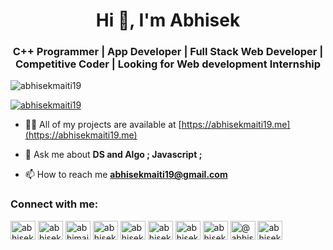 <h1 align="center">Hi 👋, I'm Abhisek</h1>
<h3 align="center">C++ Programmer | App Developer | Full Stack Web Developer | Competitive Coder | Looking for Web development Internship</h3>

<p align="left"> <img src="https://komarev.com/ghpvc/?username=abhisekmaiti19&label=Profile%20views&color=0e75b6&style=flat" alt="abhisekmaiti19" /> </p>

<p align="left"> <a href="https://twitter.com/abhisekmaiti19" target="blank"><img src="https://img.shields.io/twitter/follow/abhisekmaiti19?logo=twitter&style=for-the-badge" alt="abhisekmaiti19" /></a> </p>

- 👨‍💻 All of my projects are available at [https://abhisekmaiti19.me](https://abhisekmaiti19.me)

- 💬 Ask me about **DS and Algo ; Javascript ;**

- 📫 How to reach me **abhisekmaiti19@gmail.com**

<h3 align="left">Connect with me:</h3>
<p align="left">
<a href="https://twitter.com/abhisekmaiti19" target="blank"><img align="center" src="https://cdn.jsdelivr.net/npm/simple-icons@3.0.1/icons/twitter.svg" alt="abhisekmaiti19" height="30" width="40" /></a>
<a href="https://linkedin.com/in/abhisekmaiti19" target="blank"><img align="center" src="https://cdn.jsdelivr.net/npm/simple-icons@3.0.1/icons/linkedin.svg" alt="abhisekmaiti19" height="30" width="40" /></a>
<a href="https://fb.com/abhimaiti.official" target="blank"><img align="center" src="https://cdn.jsdelivr.net/npm/simple-icons@3.0.1/icons/facebook.svg" alt="abhimaiti.official" height="30" width="40" /></a>
<a href="https://instagram.com/abhisek2maiti" target="blank"><img align="center" src="https://cdn.jsdelivr.net/npm/simple-icons@3.0.1/icons/instagram.svg" alt="abhisek2maiti" height="30" width="40" /></a>
<a href="https://www.codechef.com/users/abhisekmaiti19" target="blank"><img align="center" src="https://cdn.jsdelivr.net/npm/simple-icons@3.1.0/icons/codechef.svg" alt="abhisekmaiti19" height="30" width="40" /></a>
<a href="https://www.hackerrank.com/abhisekmaiti19" target="blank"><img align="center" src="https://cdn.jsdelivr.net/npm/simple-icons@3.0.1/icons/hackerrank.svg" alt="abhisekmaiti19" height="30" width="40" /></a>
<a href="https://codeforces.com/profile/abhisekmaiti19" target="blank"><img align="center" src="https://cdn.jsdelivr.net/npm/simple-icons@3.0.1/icons/codeforces.svg" alt="abhisekmaiti19" height="30" width="40" /></a>
<a href="https://www.leetcode.com/abhisekmaiti19" target="blank"><img align="center" src="https://cdn.jsdelivr.net/npm/simple-icons@3.0.1/icons/leetcode.svg" alt="abhisekmaiti19" height="30" width="40" /></a>
<a href="https://www.hackerearth.com/@abhisekmaiti19" target="blank"><img align="center" src="https://cdn.jsdelivr.net/npm/simple-icons@3.0.1/icons/hackerearth.svg" alt="@abhisekmaiti19" height="30" width="40" /></a>
<a href="https://auth.geeksforgeeks.org/user/abhisekmaiti19" target="blank"><img align="center" src="https://cdn.jsdelivr.net/npm/simple-icons@3.0.1/icons/geeksforgeeks.svg" alt="abhisekmaiti19" height="30" width="40" /></a>
</p>


